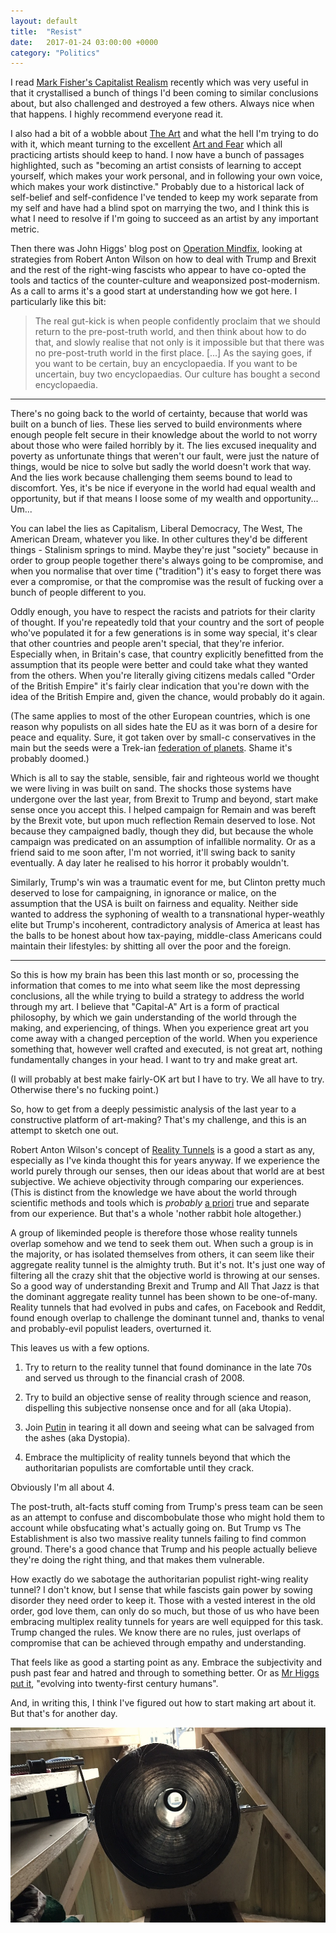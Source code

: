 ```yaml
---
layout: default
title:  "Resist"
date:   2017-01-24 03:00:00 +0000
category: "Politics"
---
```


I read [Mark Fisher's Capitalist Realism](http://amzn.to/2kjTRkS) recently which was very useful in that it crystallised a bunch of things I'd been coming to similar conclusions about, but also challenged and destroyed a few others. Always nice when that happens. I highly recommend everyone read it. 

I also had a bit of a wobble about [The Art](http://art.peteashton.com) and what the hell I'm trying to do with it, which meant turning to the excellent [Art and Fear](http://amzn.to/2k97tvX) which all practicing artists should keep to hand. I now have a bunch of passages highlighted, such as "becoming an artist consists of learning to accept yourself, which makes your work personal, and in following your own voice, which makes your work distinctive." Probably due to a historical lack of self-belief and self-confidence I've tended to keep my work separate from my self and have had a blind spot on marrying the two, and I think this is what I need to resolve if I'm going to succeed as an artist by any important metric. 

Then there was John Higgs' blog post on [Operation Mindfix](http://jmrhiggs.blogspot.co.uk/2017/01/for-robert-anton-wilsons-birthday-some.html?spref=tw), looking at strategies from Robert Anton Wilson on how to deal with Trump and Brexit and the rest of the right-wing fascists who appear to have co-opted the tools and tactics of the counter-culture and weaponsized post-modernism. As a call to arms it's a good start at understanding how we got here. I particularly like this bit:

> The real gut-kick is when people confidently proclaim that we should return to the pre-post-truth world, and then think about how to do that, and slowly realise that not only is it impossible but that there was no pre-post-truth world in the first place. [...] As the saying goes, if you want to be certain, buy an encyclopaedia. If you want to be uncertain, buy two encyclopaedias. Our culture has bought a second encyclopaedia.

---

There's no going back to the world of certainty, because that world was built on a bunch of lies. These lies served to build environments where enough people felt secure in their knowledge about the world to not worry about those who were failed horribly by it. The lies excused inequality and poverty as unfortunate things that weren't our fault, were just the nature of things, would be nice to solve but sadly the world doesn't work that way. And the lies work because challenging them seems bound to lead to discomfort. Yes, it's be nice if everyone in the world had equal wealth and opportunity, but if that means I loose some of my wealth and opportunity... Um...

You can label the lies as Capitalism, Liberal Democracy, The West, The American Dream, whatever you like. In other cultures they'd be different things - Stalinism springs to mind. Maybe they're just "society" because in order to group people together there's always going to be compromise, and when you normalise that over time ("tradition") it's easy to forget there was ever a compromise, or that the compromise was the result of fucking over a bunch of people different to you. 

Oddly enough, you have to respect the racists and patriots for their clarity of thought. If you're repeatedly told that your country and the sort of people who've populated it for a few generations is in some way special, it's clear that other countries and people aren't special, that they're inferior. Especially when, in Britain's case, that country explicitly benefitted from the assumption that its people were better and could take what they wanted from the others. When you're literally giving citizens medals called "Order of the British Empire" it's fairly clear indication that you're down with the idea of the British Empire and, given the chance, would probably do it again. 

(The same applies to most of the other European countries, which is one reason why populists on all sides hate the EU as it was born of a desire for peace and equality. Sure, it got taken over by small-c conservatives in the main but the seeds were a Trek-ian [federation of planets](https://en.wikipedia.org/wiki/United_Federation_of_Planets). Shame it's probably doomed.) 

Which is all to say the stable, sensible, fair and righteous world we thought we were living in was built on sand. The shocks those systems have undergone over the last year, from Brexit to Trump and beyond, start make sense once you accept this. I helped campaign for Remain and was bereft by the Brexit vote, but upon much reflection Remain deserved to lose. Not because they campaigned badly, though they did, but because the whole campaign was predicated on an assumption of infallible normality. Or as a friend said to me soon after, I'm not worried, it'll swing back to sanity eventually. A day later he realised to his horror it probably wouldn't.

Similarly, Trump's win was a traumatic event for me, but Clinton pretty much deserved to lose for campaigning, in ignorance or malice, on the assumption that the USA is built on fairness and equality. Neither side wanted to address the syphoning of wealth to a transnational hyper-weathly elite but Trump's incoherent, contradictory analysis of America at least has the balls to be honest about how tax-paying, middle-class Americans could maintain their lifestyles: by shitting all over the poor and the foreign. 

--- 

So this is how my brain has been this last month or so, processing the information that comes to me into what seem like the most depressing conclusions, all the while trying to build a strategy to address the world through my art. I believe that "Capital-A" Art is a form of practical philosophy, by which we gain understanding of the world through the making, and experiencing, of things. When you experience great art you come away with a changed perception of the world. When you experience something that, however well crafted and executed, is not great art, nothing fundamentally changes in your head. I want to try and make great art. 

(I will probably at best make fairly-OK art but I have to try. We all have to try. Otherwise there's no fucking point.) 

So, how to get from a deeply pessimistic analysis of the last year to a constructive platform of art-making? That's my challenge, and this is an attempt to sketch one out. 

Robert Anton Wilson's concept of [Reality Tunnels](https://medium.com/@mykola/introduction-to-reality-tunnels-a-tool-for-understanding-the-postmodern-world-72cdd98af9d0#.u2uydpy6z) is a good a start as any, especially as I've kinda thought this for years anyway. If we experience the world purely through our senses, then our ideas about that world are at best subjective. We achieve objectivity through comparing our experiences. (This is distinct from the knowledge we have about the world through scientific methods and tools which is  *probably* [a priori](https://en.wikipedia.org/wiki/A_priori_and_a_posteriori) true and separate from our experience. But that's a whole 'nother rabbit hole altogether.) 

A group of likeminded people is therefore those whose reality tunnels overlap somehow and we tend to seek them out. When such a group is in the majority, or has isolated themselves from others, it can seem like their aggregate reality tunnel is the almighty truth. But it's not. It's just one way of filtering all the crazy shit that the objective world is throwing at our senses. So a good way of understanding Brexit and Trump and All That Jazz is that the dominant aggregate reality tunnel has been shown to be one-of-many. Reality tunnels that had evolved in pubs and cafes, on Facebook and Reddit, found enough overlap to challenge the dominant tunnel and, thanks to venal and probably-evil populist leaders, overturned it. 

This leaves us with a few options. 

1) Try to return to the reality tunnel that found dominance in the late 70s and served us through to the financial crash of 2008. 

2) Try to build an objective sense of reality through science and reason, dispelling this subjective nonsense once and for all (aka Utopia).

3) Join [Putin](http://www.politico.com/magazine/story/2017/01/putins-real-long-game-214589) in tearing it all down and seeing what can be salvaged from the ashes (aka Dystopia).

4) Embrace the multiplicity of reality tunnels beyond that which the authoritarian populists are comfortable until they crack.

Obviously I'm all about 4. 

The post-truth, alt-facts stuff coming from Trump's press team can be seen as an attempt to confuse and discombobulate those who might hold them to account while obsfucating what's actually going on. But Trump vs The Establishment is also two massive reality tunnels failing to find common ground. There's a good chance that Trump and his people actually believe they're doing the right thing, and that makes them vulnerable. 

How exactly do we sabotage the authoritarian populist right-wing reality tunnel? I don't know, but I sense that while fascists gain power by sowing disorder they need order to keep it. Those with a vested interest in the old order, god love them, can only do so much, but those of us who have been embracing multiplex reality tunnels for years are well equipped for this task. Trump changed the rules. We know there are no rules, just overlaps of compromise that can be achieved through empathy and understanding.

That feels like as good a starting point as any. Embrace the subjectivity and push past fear and hatred and through to something better. Or as [Mr Higgs put it](http://jmrhiggs.blogspot.co.uk/2017/01/for-robert-anton-wilsons-birthday-some.html?spref=tw), "evolving into twenty-first century humans".

And, in writing this, I think I've figured out how to start making art about it. But that's for another day. 

![](/images/realityobscura.jpg)
